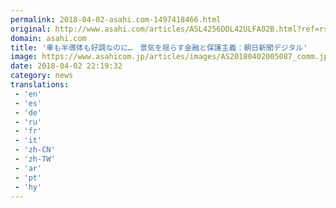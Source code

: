 ```yaml
---
permalink: 2018-04-02-asahi.com-1497418466.html
original: http://www.asahi.com/articles/ASL4256DDL42ULFA02B.html?ref=rss
domain: asahi.com
title: '車も半導体も好調なのに…　景気を揺らす金融と保護主義：朝日新聞デジタル'
image: https://www.asahicom.jp/articles/images/AS20180402005087_comm.jpg
date: 2018-04-02 22:19:32
category: news
translations: 
 - 'en'
 - 'es'
 - 'de'
 - 'ru'
 - 'fr'
 - 'it'
 - 'zh-CN'
 - 'zh-TW'
 - 'ar'
 - 'pt'
 - 'hy'
---
```


